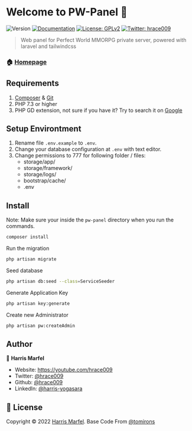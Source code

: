 # Welcome to PW-Panel 👋

![Version](https://img.shields.io/badge/version-1.0-blue.svg?cacheSeconds=2592000)
[![Documentation](https://img.shields.io/badge/documentation-yes-brightgreen.svg)](doc)
[![License: GPLv2](https://img.shields.io/badge/License-GPLv2-yellow.svg)](lic)
[![Twitter: hrace009](https://img.shields.io/twitter/follow/hrace009.svg?style=social)](https://twitter.com/hrace009)

> Web panel for Perfect World MMORPG private server, powered with laravel and tailwindcss

### 🏠 [Homepage](https://youtube.com/c/hrace009)

## Requirements
1. [Composer](https://getcomposer.org/doc/00-intro.md#installation-linux-unix-macos) & [Git](https://github.com/git-guides/install-git)
2. PHP 7.3 or higher
3. PHP GD extension, not sure if you have it? Try to search it on [Google](https://gprivate.com/60ifz)

## Setup Environtment
1. Rename file `.env.example` to `.env`.
2. Change your database configuration at `.env` with text editor.
3. Change permissions to 777 for following folder / files:
   - storage/app/
   - storage/framework/
   - storage/logs/
   - bootstrap/cache/
   - .env

## Install
Note: Make sure your inside the `pw-panel` directory when you run the commands.
```sh
composer install
```
Run the migration
```sh
php artisan migrate
```
Seed database
```sh
php artisan db:seed --class=ServiceSeeder
```
Generate Application Key
```sh
php artisan key:generate
```
Create new Administrator
```sh
php artisan pw:createAdmin
```

## Author
👤 **Harris Marfel**
* Website: https://youtube.com/hrace009
* Twitter: [@hrace009](https://twitter.com/hrace009)
* Github: [@hrace009](https://github.com/hrace009)
* LinkedIn: [@harris-yogasara](https://linkedin.com/in/harris-yogasara)

## 📝 License
Copyright © 2022 [Harris Marfel](https://github.com/hrace009).
Base Code From [@tomirons](https://github.com/tomirons/pw-web)
